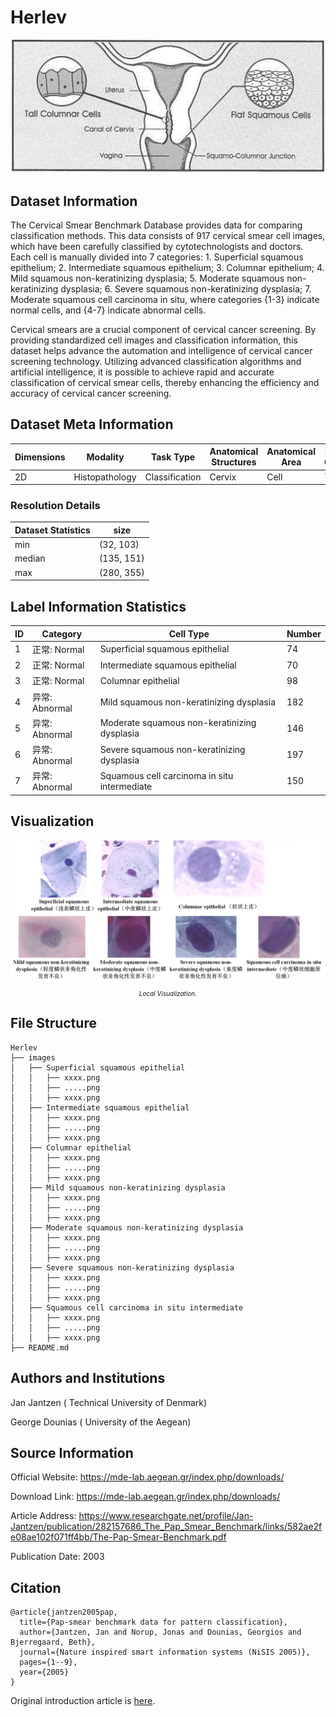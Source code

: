 # Herlev

<div align="center">
    <a href="https://github.com/openmedlab/"><img width="700px" height="auto" src="appendix/Herlev_0.png"></a>
</div>
<p style="text-align:center;font-size:10px;"><em></em></p>

## Dataset Information

The Cervical Smear Benchmark Database provides data for comparing classification methods. This data consists of 917 cervical smear cell images, which have been carefully classified by cytotechnologists and doctors. Each cell is manually divided into 7 categories: 1. Superficial squamous epithelium; 2. Intermediate squamous epithelium; 3. Columnar epithelium; 4. Mild squamous non-keratinizing dysplasia; 5. Moderate squamous non-keratinizing dysplasia; 6. Severe squamous non-keratinizing dysplasia; 7. Moderate squamous cell carcinoma in situ, where categories {1-3} indicate normal cells, and {4-7} indicate abnormal cells.

Cervical smears are a crucial component of cervical cancer screening. By providing standardized cell images and classification information, this dataset helps advance the automation and intelligence of cervical cancer screening technology. Utilizing advanced classification algorithms and artificial intelligence, it is possible to achieve rapid and accurate classification of cervical smear cells, thereby enhancing the efficiency and accuracy of cervical cancer screening.

## Dataset Meta Information

| Dimensions | Modality        | Task Type       | Anatomical Structures | Anatomical Area | Number of Categories | Data Volume | File Format |
|------------|-----------------|-----------------|-----------------------|-----------------|----------------------|-------------|-------------|
| 2D         | Histopathology  | Classification  | Cervix                | Cell            | 7                    | 917         | .bmp        |


### Resolution Details

| Dataset Statistics | size       |
|--------------------|------------|
| min                | (32, 103)  |
| median             | (135, 151) |
| max                | (280, 355) |

## Label Information Statistics

| ID  | Category     | Cell Type                                    | Number |
|-----|--------------|----------------------------------------------|--------|
| 1   | 正常: Normal   | Superficial squamous epithelial              | 74     |
| 2   | 正常: Normal   | Intermediate squamous epithelial             | 70     |
| 3   | 正常: Normal   | Columnar epithelial                          | 98     |
| 4   | 异常: Abnormal | Mild squamous non-keratinizing dysplasia     | 182    |
| 5   | 异常: Abnormal | Moderate squamous non-keratinizing dysplasia | 146    |
| 6   | 异常: Abnormal | Severe squamous non-keratinizing dysplasia   | 197    |
| 7   | 异常: Abnormal | Squamous cell carcinoma in situ intermediate | 150    |


## Visualization

<div align="center">
    <a href="https://github.com/openmedlab/"><img width="700px" height="auto" src="appendix/Herlev_1.webp"></a>
</div>
<p style="text-align:center;font-size:10px;"><em> Local Visualization.</em></p>

## File Structure

``` 
Herlev
├── images
│   ├── Superficial squamous epithelial
│   │   ├── xxxx.png
│   │   ├── .....png
│   │   ├── xxxx.png
│   ├── Intermediate squamous epithelial
│   │   ├── xxxx.png
│   │   ├── .....png
│   │   ├── xxxx.png
│   ├── Columnar epithelial
│   │   ├── xxxx.png
│   │   ├── .....png
│   │   ├── xxxx.png
│   ├── Mild squamous non-keratinizing dysplasia
│   │   ├── xxxx.png
│   │   ├── .....png
│   │   ├── xxxx.png
│   ├── Moderate squamous non-keratinizing dysplasia
│   │   ├── xxxx.png
│   │   ├── .....png
│   │   ├── xxxx.png
│   ├── Severe squamous non-keratinizing dysplasia
│   │   ├── xxxx.png
│   │   ├── .....png
│   │   ├── xxxx.png
│   ├── Squamous cell carcinoma in situ intermediate
│   │   ├── xxxx.png
│   │   ├── .....png
│   │   ├── xxxx.png
├── README.md
```

## Authors and Institutions

Jan Jantzen ( Technical University of Denmark)

George Dounias ( University of the Aegean)

## Source Information

Official Website: https://mde-lab.aegean.gr/index.php/downloads/

Download Link: https://mde-lab.aegean.gr/index.php/downloads/

Article Address: https://www.researchgate.net/profile/Jan-Jantzen/publication/282157686_The_Pap_Smear_Benchmark/links/582ae2fe08ae102f071ff4bb/The-Pap-Smear-Benchmark.pdf

Publication Date: 2003

## Citation

``` 
@article{jantzen2005pap,
  title={Pap-smear benchmark data for pattern classification},
  author={Jantzen, Jan and Norup, Jonas and Dounias, Georgios and Bjerregaard, Beth},
  journal={Nature inspired smart information systems (NiSIS 2005)},
  pages={1--9},
  year={2005}
}
```

Original introduction article is [here](https://zhuanlan.zhihu.com/p/717464169).